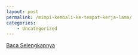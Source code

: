 ```yaml
---
layout: post
permalink: /mimpi-kembali-ke-tempat-kerja-lama/
categories:
    - Uncategorized
---
```


[Baca Selengkapnya](/05)